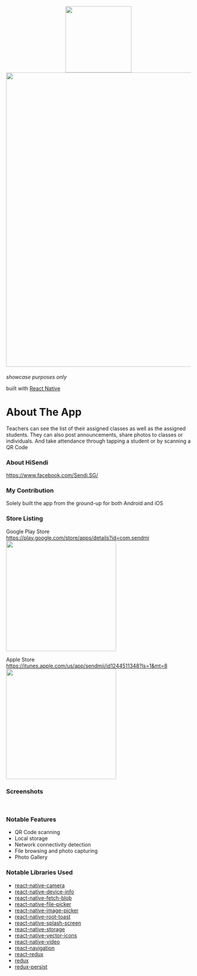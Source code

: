 <h1 align="center">
  <img src="https://user-images.githubusercontent.com/22584900/64840178-d57aa300-d62c-11e9-8467-0c6ae55221c6.png" width="180"/>
  <img src="https://user-images.githubusercontent.com/22584900/64835735-b292c380-d619-11e9-8f27-3e6dde06a379.png" width="800" />
</h1>

<em>showcase purposes only</em>

built with [React Native](https://facebook.github.io/react-native/)

# About The App
Teachers can see the list of their assigned classes as well as the assigned students. They can also post announcements, share photos to classes or individuals. And take attendance through tapping a student or by scanning a QR Code

### About HiSendi
https://www.facebook.com/Sendi.SG/  


### My Contribution
Solely built the app from the ground-up for both Android and iOS

### Store Listing
Google Play Store  
https://play.google.com/store/apps/details?id=com.sendmi  
<img src="https://user-images.githubusercontent.com/22584900/66265364-af20df80-e847-11e9-847f-ff3bd067d1fd.png" width="300"/>

Apple Store  
https://itunes.apple.com/us/app/sendmii/id1244511348?ls=1&mt=8  
<img src="https://user-images.githubusercontent.com/22584900/66265356-a0d2c380-e847-11e9-955e-b396e2cdd080.png" width="300"/>

### Screenshots
<img src=""/>
<img src=""/>
<img src=""/>

### Notable Features
* QR Code scanning
* Local storage
* Network connectivity detection
* File browsing and photo capturing
* Photo Gallery

### Notable Libraries Used
* [react-native-camera](https://github.com/react-native-community/react-native-camera)
* [react-native-device-info](https://github.com/rebeccahughes/react-native-device-info)
* [react-native-fetch-blob](https://github.com/wkh237/react-native-fetch-blob)
* [react-native-file-picker](https://github.com/luisfuertes/react-native-file-picker)
* [react-native-image-picker](https://github.com/react-native-community/react-native-image-picker)
* [react-native-root-toast](https://github.com/magicismight/react-native-root-toast)
* [react-native-splash-screen](https://github.com/crazycodeboy/react-native-splash-screen)
* [react-native-storage](https://github.com/sunnylqm/react-native-storage)
* [react-native-vector-icons](https://github.com/oblador/react-native-vector-icons)
* [react-native-video](https://github.com/react-native-community/react-native-video)
* [react-navigation](https://reactnavigation.org/)
* [react-redux](https://github.com/reduxjs/react-redux)
* [redux](https://github.com/reduxjs/redux)
* [redux-persist](https://github.com/rt2zz/redux-persist)
